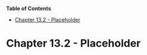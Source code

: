 <!-- START doctoc generated TOC please keep comment here to allow auto update -->
<!-- DON'T EDIT THIS SECTION, INSTEAD RE-RUN doctoc TO UPDATE -->
**Table of Contents**

- [Chapter 13.2 - Placeholder](#chapter-132---placeholder)

<!-- END doctoc generated TOC please keep comment here to allow auto update -->

# Chapter 13.2 - Placeholder
